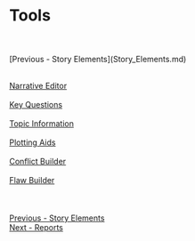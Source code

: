 # Tools #
 <br/>
 <br/>
[Previous - Story Elements](Story_Elements.md) <br/>
 <br/>

[Narrative Editor](Narrative_Editor.md) <br/><br/>
[Key Questions](Key_Questions.md) <br/><br/>
[Topic Information](Topic_Information.md) <br/><br/>
[Plotting Aids](Plotting_Aids.md) <br/><br/>
[Conflict Builder](Conflict_Builder.md) <br/><br/>
[Flaw Builder](Flaw_Builder.md) <br/><br/>
 <br/> <br/>
[Previous - Story Elements](Story_Elements.md) <br/>
[Next - Reports](Reports.md) <br/>
